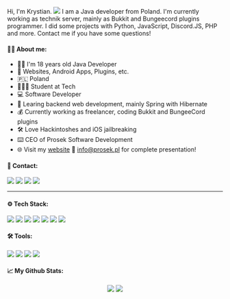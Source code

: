 Hi, I'm Krystian. ![](https://komarev.com/ghpvc/?username=KrystianeczeQ&color=blueviolet)
 I am a Java developer from Poland. I'm currently working as technik server, mainly as Bukkit and Bungeecord plugins programmer. I did some projects with Python, JavaScript, Discord.JS, PHP and more. Contact me if you have some questions!

#### 👨‍💼 About me:
- 👨‍💻 I'm 18 years old Java Developer
- 🤖 Websites, Android Apps, Plugins, etc.
- 🇵🇱 Poland
- 👨🏻‍🎓 Student at Tech
- 💻 Software Developer
- 📖 Learing backend web development, mainly Spring with Hibernate
- 💰 Currently working as freelancer, coding Bukkit and BungeeCord plugins
- 🛠️ Love Hackintoshes and iOS jailbreaking
- ⌨️ CEO of Prosek Software Development
- 🌐 Visit my [website](https://guns.lol/Prosek1337) 📧 info@prosek.pl for complete presentation!

#### 📨 Contact:
[<img src="https://img.shields.io/badge/website-%234285F4.svg?&style=for-the-badge&logo=safari&logoColor=white" />](https://nohello.pl/)
[<img src="https://img.shields.io/badge/Prosek2137-%237289DA.svg?&style=for-the-badge&logo=discord&logoColor=white" />]()
[<img src="https://img.shields.io/badge/telegram-%232CA5E0.svg?&style=for-the-badge&logo=telegram&logoColor=white" />](https://t.me/prosek1337)
[<img src="https://img.shields.io/badge/mail-%23D14836.svg?&style=for-the-badge&logo=gmail&logoColor=white" />](mailto:chuj)

---

#### ⚙️ Tech Stack:
[<img src="https://img.shields.io/badge/java%20-%23007396.svg?&style=for-the-badge&logo=java&logoColor=white" />](https://docs.oracle.com/en/java/)
[<img src="https://img.shields.io/badge/JavaScript%20-%23007396.svg?&style=for-the-badge&logo=javascript&logoColor=white" />](https://discord.js.org/docs/packages/discord.js/14.15.3)
[<img src="https://img.shields.io/badge/Python%20-%236DB33F.svg?&style=for-the-badge&logo=python&logoColor=white" />](https://www.python.org)
[<img src="https://img.shields.io/badge/bukkit%20-%23DB1F29.svg?&style=for-the-badge&logo=mojang-studios&logoColor=white" />](https://www.spigotmc.org/)
[<img src="https://img.shields.io/badge/bungeecord%20-%23DB1F29.svg?&style=for-the-badge&logo=mojang-studios&logoColor=white" />](https://www.spigotmc.org/wiki/about-bungeecord/)
[<img src="https://img.shields.io/badge/php%20-%23777BB4.svg?&style=for-the-badge&logo=php&logoColor=white" />](https://www.php.net/)
[<img src="https://img.shields.io/badge/mysql-%234479A1.svg?&style=for-the-badge&logo=mysql&logoColor=white" />](https://www.mysql.com/)

#### 🛠️ Tools:
[<img src="https://img.shields.io/badge/linux%20-%23A81D33.svg?&style=for-the-badge&logo=linux&logoColor=white" />](https://www.debian.org/index.pl.html)
[<img src="https://img.shields.io/badge/jetbrains%20-%236F02B5.svg?&style=for-the-badge&logo=jetbrains&logoColor=white" />](https://www.jetbrains.com/)
[<img src="https://img.shields.io/badge/intellij_idea%20-%23007396.svg?&style=for-the-badge&logo=intellij-idea&logoColor=white" />](https://www.jetbrains.com/idea/)
[<img src="https://img.shields.io/badge/git%20-%23181717.svg?&style=for-the-badge&logo=github&logoColor=white" />](https://github.com/)

#### 📈 My Github Stats:
<div align="center">
  <img src="https://github-readme-stats.vercel.app/api?username=KrystianeczeQ&show_icons=true&theme=radical&line_height=24&count_private=true" />
  <img src="https://github-readme-stats.vercel.app/api/top-langs/?username=KrystianeczeQ&theme=radical&layout=compact" />
</div>
